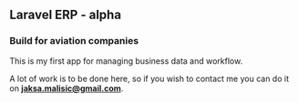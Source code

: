 ## Laravel ERP - alpha ##
### Build for aviation companies ##

This is my first app for managing business data and workflow.

A lot of work is to be done here, so if you wish to contact me you can do it on **jaksa.malisic@gmail.com**.
